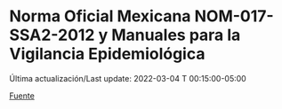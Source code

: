# Norma Oficial Mexicana NOM-017-SSA2-2012 y Manuales para la Vigilancia Epidemiológica

Última actualización/Last update: 2022-03-04 T 00:15:00-05:00

 [Fuente](https://www.gob.mx/salud/documentos/manuales-para-la-vigilancia-epidemiologica-102563)
